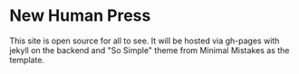 # New Human Press

This site is open source for all to see. It will be hosted via gh-pages with jekyll on the backend and "So Simple" theme from Minimal Mistakes as the template.
